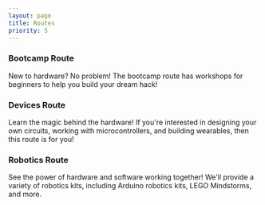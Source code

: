 ```yaml
---
layout: page
title: Routes
priority: 5
---
```

### Bootcamp Route
New to hardware? No problem! The bootcamp route has workshops for beginners to help you build your dream hack!

### Devices Route
Learn the magic behind the hardware! If you're interested in designing your own circuits, working with microcontrollers, and building wearables, then this route is for you!

### Robotics Route
See the power of hardware and software working together! We'll provide a variety of robotics kits, including Arduino robotics kits, LEGO Mindstorms, and more.
